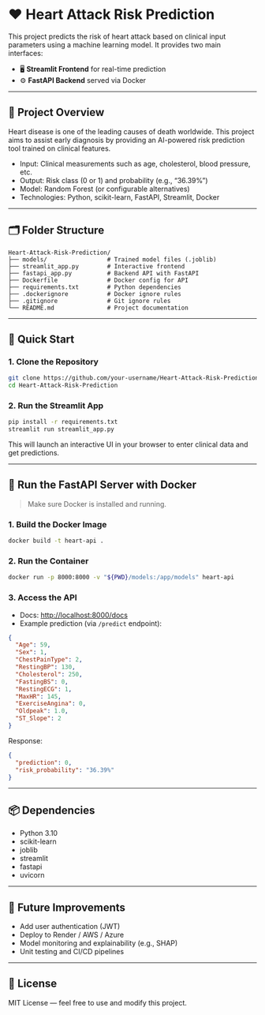 # ❤️ Heart Attack Risk Prediction

This project predicts the risk of heart attack based on clinical input parameters using a machine learning model. It provides two main interfaces:

- 🖥️ **Streamlit Frontend** for real-time prediction
- ⚙️ **FastAPI Backend** served via Docker

---

## 🧠 Project Overview

Heart disease is one of the leading causes of death worldwide. This project aims to assist early diagnosis by providing an AI-powered risk prediction tool trained on clinical features.

- Input: Clinical measurements such as age, cholesterol, blood pressure, etc.
- Output: Risk class (0 or 1) and probability (e.g., “36.39%”)
- Model: Random Forest (or configurable alternatives)
- Technologies: Python, scikit-learn, FastAPI, Streamlit, Docker

---

## 🗂️ Folder Structure

```
Heart-Attack-Risk-Prediction/
├── models/                 # Trained model files (.joblib)
├── streamlit_app.py        # Interactive frontend
├── fastapi_app.py          # Backend API with FastAPI
├── Dockerfile              # Docker config for API
├── requirements.txt        # Python dependencies
├── .dockerignore           # Docker ignore rules
├── .gitignore              # Git ignore rules
└── README.md               # Project documentation
```

---

## 🚀 Quick Start

### 1. Clone the Repository

```bash
git clone https://github.com/your-username/Heart-Attack-Risk-Prediction.git
cd Heart-Attack-Risk-Prediction
```

### 2. Run the Streamlit App

```bash
pip install -r requirements.txt
streamlit run streamlit_app.py
```

This will launch an interactive UI in your browser to enter clinical data and get predictions.

---

## 🔧 Run the FastAPI Server with Docker

> Make sure Docker is installed and running.

### 1. Build the Docker Image

```bash
docker build -t heart-api .
```

### 2. Run the Container

```bash
docker run -p 8000:8000 -v "${PWD}/models:/app/models" heart-api
```

### 3. Access the API

- Docs: [http://localhost:8000/docs](http://localhost:8000/docs)
- Example prediction (via `/predict` endpoint):

```json
{
  "Age": 59,
  "Sex": 1,
  "ChestPainType": 2,
  "RestingBP": 130,
  "Cholesterol": 250,
  "FastingBS": 0,
  "RestingECG": 1,
  "MaxHR": 145,
  "ExerciseAngina": 0,
  "Oldpeak": 1.0,
  "ST_Slope": 2
}
```

Response:
```json
{
  "prediction": 0,
  "risk_probability": "36.39%"
}
```

---

## 📦 Dependencies

- Python 3.10
- scikit-learn
- joblib
- streamlit
- fastapi
- uvicorn

---

## 🧩 Future Improvements

- Add user authentication (JWT)
- Deploy to Render / AWS / Azure
- Model monitoring and explainability (e.g., SHAP)
- Unit testing and CI/CD pipelines

---

## 📄 License

MIT License — feel free to use and modify this project.
